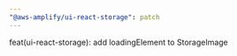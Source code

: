 ```yaml
---
"@aws-amplify/ui-react-storage": patch
---
```


feat(ui-react-storage): add loadingElement to StorageImage
